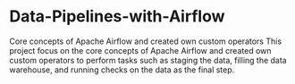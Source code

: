 # Data-Pipelines-with-Airflow
Core concepts of Apache Airflow and created own custom operators 
This project focus on the core concepts of Apache Airflow and created own custom operators to perform tasks such as staging the data, 
filling the data warehouse, and running checks on the data as the final step.
